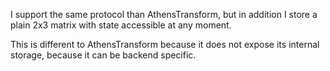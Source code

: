 I support the same protocol than AthensTransform,
but in addition I store a plain 2x3 matrix with state accessible at any moment.

This is different to AthensTransform because it does not expose its internal storage, because it can be backend specific.